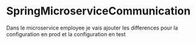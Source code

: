 # SpringMicroserviceCommunication
Dans le microservice employee je vais ajouter les differences pour la configuration en prod et la configuration en test
